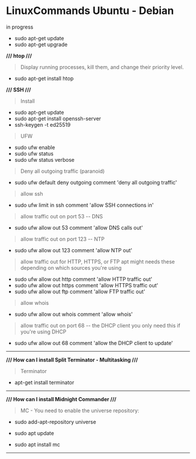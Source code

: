 # LinuxCommands Ubuntu - Debian
in progress


- sudo apt-get update
- sudo apt-get upgrade

**/// htop ///**

> Display running processes, kill them, and change their priority level. 

- sudo apt-get install htop

**/// SSH ///**

> Install

- sudo apt-get update
- sudo apt-get install openssh-server
- ssh-keygen -t ed25519

> UFW

- sudo ufw enable
- sudo ufw status
- sudo ufw status verbose

> Deny all outgoing traffic (paranoid)
- sudo ufw default deny outgoing comment 'deny all outgoing traffic'

> allow ssh
- sudo ufw limit in ssh comment 'allow SSH connections in'
 
> allow traffic out on port 53 -- DNS
- sudo ufw allow out 53 comment 'allow DNS calls out'

> allow traffic out on port 123 -- NTP
- sudo ufw allow out 123 comment 'allow NTP out'

> allow traffic out for HTTP, HTTPS, or FTP
  apt might needs these depending on which sources you're using
- sudo ufw allow out http comment 'allow HTTP traffic out'
- sudo ufw allow out https comment 'allow HTTPS traffic out'
- sudo ufw allow out ftp comment 'allow FTP traffic out'

> allow whois
- sudo ufw allow out whois comment 'allow whois'

> allow traffic out on port 68 -- the DHCP client
  you only need this if you're using DHCP
- sudo ufw allow out 68 comment 'allow the DHCP client to update'

-----------------------------------------------------------

**/// How can I install Split Terminator - Multitasking ///**

> Terminator

- apt-get install terminator

-----------------------------------------------------------


**/// How can I install Midnight Commander  ///**

> MC - You need to enable the universe repository:

- sudo add-apt-repository universe

- sudo apt update

- sudo apt install mc

-----------------------------------------------------------
